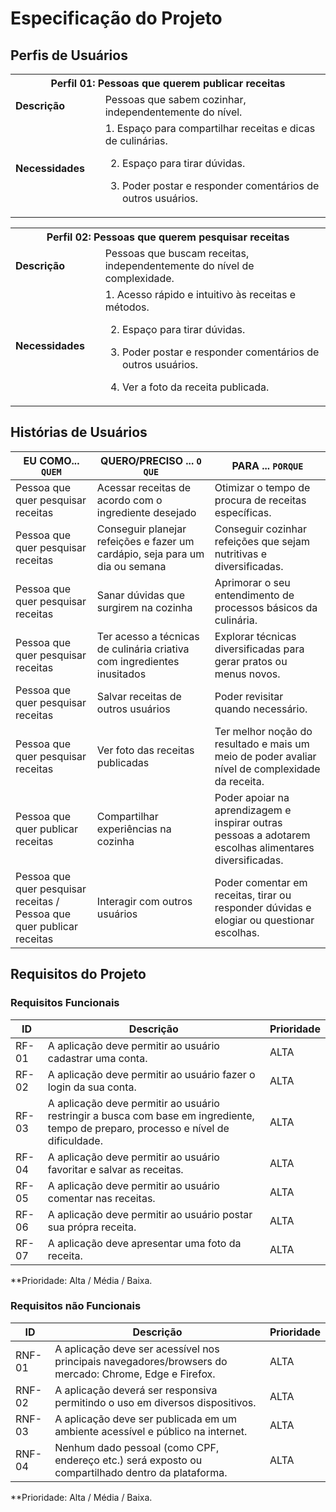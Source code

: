# Especificação do Projeto

## Perfis de Usuários

<table>
<tbody>
<tr align=center>
<th colspan="2">Perfil 01: Pessoas que querem publicar receitas </th>
</tr> 
<tr>
<td width="150px"><b>Descrição</b></td>
<td width="600px">Pessoas que sabem cozinhar, independentemente do nível.</td>
</tr>
<tr>
<td><b>Necessidades</b></td>
<td>1. Espaço para compartilhar receitas e dicas de culinárias. 

2. Espaço para tirar dúvidas. 

3. Poder postar e responder comentários de outros usuários.</td>
</tr> 
</tbody>
</table>

<table>
<tbody>
<tr align=center>
<th colspan="2">Perfil 02: Pessoas que querem pesquisar receitas </th>
</tr> 
<tr>
<td width="150px"><b>Descrição</b></td>
<td width="600px">Pessoas que buscam receitas, independentemente do nível de complexidade. </td>
</tr>
<tr>
<td><b>Necessidades</b></td>
<td>1. Acesso rápido e intuitivo às receitas e métodos. 

 2. Espaço para tirar dúvidas. 

 3. Poder postar e responder comentários de outros usuários. 

 4. Ver a foto da receita publicada.</td>
</tr> 
</tbody>
</table>

## Histórias de Usuários

|EU COMO... `QUEM`   | QUERO/PRECISO ... `O QUE` |PARA ... `PORQUE`                 |
|--------------------|---------------------------|----------------------------------|
| Pessoa que quer pesquisar receitas                | Acessar receitas de acordo com o ingrediente desejado                        | Otimizar o tempo de procura de receitas específicas.                               |
| Pessoa que quer pesquisar receitas                 | Conseguir planejar refeições e fazer um cardápio, seja para um dia ou semana                        | Conseguir cozinhar refeições que sejam nutritivas e diversificadas.                              |
| Pessoa que quer pesquisar receitas                 | Sanar dúvidas que surgirem na cozinha                        | Aprimorar o seu entendimento de processos básicos da culinária.                               |
| Pessoa que quer pesquisar receitas                 | Ter acesso a técnicas de culinária criativa com ingredientes inusitados                        | Explorar técnicas diversificadas para gerar pratos ou menus novos.                               |
| Pessoa que quer pesquisar receitas                 | Salvar receitas de outros usuários                        | Poder revisitar quando necessário.                               |
| Pessoa que quer pesquisar receitas                 | Ver foto das receitas publicadas                        | Ter melhor noção do resultado e mais um meio de poder avaliar nível de complexidade da receita.                               |
| Pessoa que quer publicar receitas                 | Compartilhar experiências na cozinha                        | Poder apoiar na aprendizagem e inspirar outras pessoas a adotarem escolhas alimentares diversificadas.                               |
| Pessoa que quer pesquisar receitas / Pessoa que quer publicar receitas               | Interagir com outros usuários                       | Poder comentar em receitas, tirar ou responder dúvidas e elogiar ou questionar escolhas.                     |


## Requisitos do Projeto


### Requisitos Funcionais


|ID    | Descrição                | Prioridade |
|-------|---------------------------------|----|
| RF-01 |  A aplicação deve permitir ao usuário cadastrar uma conta.                     | ALTA   | 
| RF-02 |  A aplicação deve permitir ao usuário fazer o login da sua conta.                      | ALTA  |
| RF-03 |  A aplicação deve permitir ao usuário restringir a busca com base em ingrediente, tempo de preparo, processo e nível de dificuldade.                    | ALTA  |
| RF-04 |  A aplicação deve permitir ao usuário favoritar e salvar as receitas.                     | ALTA  |
| RF-05 |  A aplicação deve permitir ao usuário comentar nas receitas.                    | ALTA  |
| RF-06 |  A aplicação deve permitir ao usuário postar sua própra receita.                    | ALTA 
| RF-07 |  A aplicação deve apresentar uma foto da receita.                   | ALTA |
 
**Prioridade: Alta / Média / Baixa. 

### Requisitos não Funcionais


|ID      | Descrição               |Prioridade |
|--------|-------------------------|----|
| RNF-01 |   A aplicação deve ser acessível nos principais navegadores/browsers do mercado: Chrome, Edge e Firefox.                    | ALTA |
| RNF-02  |  A aplicação deverá ser responsiva permitindo o uso em diversos dispositivos.                     | ALTA |
| RNF-03 |  A aplicação deve ser publicada em um ambiente acessível e público na internet.                   | ALTA |
| RNF-04 |  Nenhum dado pessoal (como CPF, endereço etc.) será exposto ou compartilhado dentro da plataforma.                    | ALTA |

**Prioridade: Alta / Média / Baixa. 

